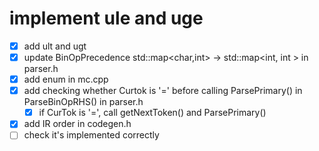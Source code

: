 # implement ule and uge
 - [x] add ult and ugt
 - [x] update BinOpPrecedence std::map<char,int> -> std::map<int, int > in parser.h
 - [x] add enum in mc.cpp
 - [x] add checking whether Curtok is '=' before calling ParsePrimary() in ParseBinOpRHS() in parser.h
   - [x] if CurTok is '=', call getNextToken() and ParsePrimary()
 - [x] add IR order in codegen.h
 - [ ] check it's implemented correctly